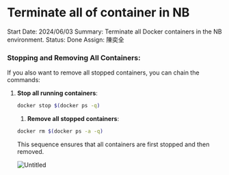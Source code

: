 # Terminate all of container in NB

Start Date: 2024/06/03
Summary: Terminate all Docker containers in the NB environment.
Status: Done
Assign: 陳奕全

### Stopping and Removing All Containers:

If you also want to remove all stopped containers, you can chain the commands:

1. **Stop all running containers**:
    
    ```bash
    docker stop $(docker ps -q)
    ```
    
    1. **Remove all stopped containers**:
    
    ```bash
    docker rm $(docker ps -a -q)
    ```
    
    This sequence ensures that all containers are first stopped and then removed.
    
    ![Untitled](Untitled%20116.png)